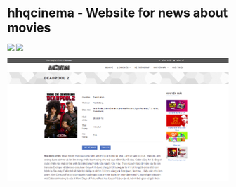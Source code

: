 # hhqcinema - Website for news about movies

![](https://img.shields.io/badge/build-passing-brightgreen.svg)
![](https://img.shields.io/badge/platform-web-green.svg)

![](https://github.com/quocanh1897/cinema/blob/master/Screenshot%20from%202019-08-15%2011-03-37.png)
